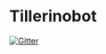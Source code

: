 # Tillerinobot

[![Gitter](https://badges.gitter.im/Join%20Chat.svg)](https://gitter.im/Tillerino/Tillerinobot?utm_source=badge&utm_medium=badge&utm_campaign=pr-badge&utm_content=badge)